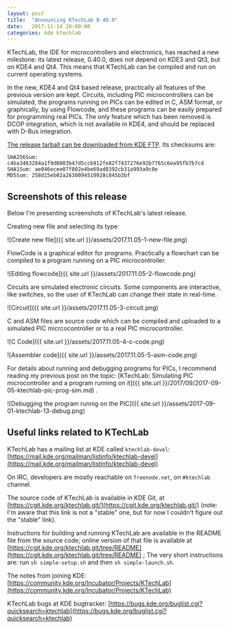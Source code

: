 ```yaml
---
layout: post
title:  "Announcing KTechLab 0.40.0"
date:   2017-11-14 10:00:00
categories: kde ktechlab
---
```


KTechLab, the IDE for microcontrollers and electronics,
has reached a new milestone:
its latest release, 0.40.0, does not depend on KDE3 and Qt3, but on KDE4 and Qt4.
This means that KTechLab can be compiled and run on current
operating systems.

In the new, KDE4 and Qt4 based release, practically all features of the
previous version are kept.
Circuits, including PIC microcontrollers can be simulated,
the programs running on PICs can be edited in C, ASM format, or
graphically, by using Flowcode,
and these programs can be easily prepared for programming real PICs.
The only feature which has been removed is
DCOP integration, which is not available in KDE4, and
should be replaced with D-Bus integration.

[The release tarball can be downloaded from KDE FTP](http://download.kde.org/unstable/ktechlab/ktechlab-0.40.0.tar.xz.mirrorlist).
Its checksums are:

    SHA256Sum: c4ba3463284a1f9d0803b47d5ccb912fe82f7437276e92b7765c6ea95fb7b7cd
    SHA1Sum: ae046ecee07f802e4be69ad8392cb31a993a9c8e
    MD5Sum: 258d15eb02a2630094510928c845b3bf



Screenshots of this release
---

Below I'm presenting screenshots of KTechLab's
latest release.

Creating new file and selecting its type:

![Create new file]({{ site.url }}/assets/2017.11.05-1-new-file.png)

FlowCode is a graphical editor for programs.
Practically a flowchart can be compiled to a program
running on a PIC microcontroller.

![Editing flowcode]({{ site.url }}/assets/2017.11.05-2-flowcode.png)

Circuits are simulated electronic circuits.
Some components are interactive, like switches,
so the user of KTechLab can change their state in real-time.

![Circuit]({{ site.url }}/assets/2017.11.05-3-circuit.png)


C and ASM files are source code which can be compiled
and uploaded to a simulated PIC micrcocontroller or
to a real PIC microcontroller.

![C Code]({{ site.url }}/assets/2017.11.05-4-c-code.png)

![Assembler code]({{ site.url }}/assets/2017.11.05-5-asm-code.png)

For details about running and debugging programs for
PICs, I recommend reading my previous post on the topic:
[KTechLab: Simulating PIC microcontroller and a program running on it]({{ site.url }}/2017/09/2017-09-05-ktechlab-pic-prog-sim.md)
.

![Debugging the program runnig on the PIC]({{ site.url }}/assets/2017-09-01-ktechlab-13-debug.png)


Useful links related to KTechLab
---

KTechLab has a mailing list at KDE called `ktechlab-devel`:
[https://mail.kde.org/mailman/listinfo/ktechlab-devel](https://mail.kde.org/mailman/listinfo/ktechlab-devel)

On IRC, developers are mostly reachable on `freenode.net`, on `#ktechlab` channel.

The source code of KTechLab is available in KDE Git, at 
[https://cgit.kde.org/ktechlab.git/](https://cgit.kde.org/ktechlab.git/)
 (note: I'm aware that this link is not a "stable" one, but for now I couldn't figure out the "stable" link).
 
Instructions for building and running KTechLab are available in the README file from the source code; online version of that file is available 
at 
[https://cgit.kde.org/ktechlab.git/tree/README](https://cgit.kde.org/ktechlab.git/tree/README)
 ; The very short instructions are: run `sh simple-setup.sh` and then `sh simple-launch.sh`.

The notes from joining KDE: 
[https://community.kde.org/Incubator/Projects/KTechLab](https://community.kde.org/Incubator/Projects/KTechLab)

KTechLab bugs at KDE bugtracker: 
[https://bugs.kde.org/buglist.cgi?quicksearch=ktechlab](https://bugs.kde.org/buglist.cgi?quicksearch=ktechlab)

